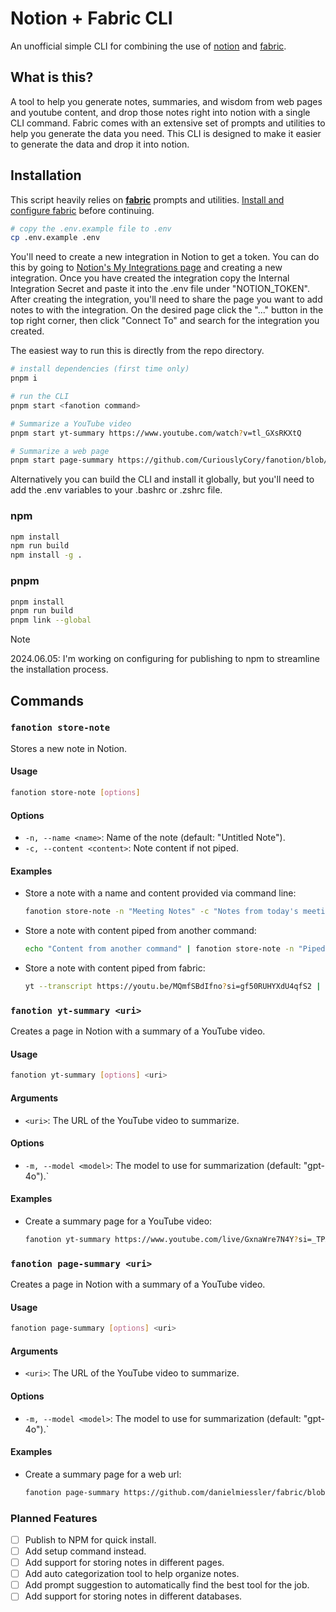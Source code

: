 # Notion + Fabric CLI

An unofficial simple CLI for combining the use of [notion](https://notion.so) and [fabric](https://github.com/danielmiessler/fabric/).

## What is this?

A tool to help you generate notes, summaries, and wisdom from web pages and youtube content, and drop those notes right into notion with a single CLI command. Fabric comes with an extensive set of prompts and utilities to help you generate the data you need. This CLI is designed to make it easier to generate the data and drop it into notion.

## Installation

This script heavily relies on [**fabric**](https://github.com/danielmiessler/fabric) prompts and utilities. [Install and configure fabric](https://github.com/danielmiessler/fabric/tree/main?tab=readme-ov-file#quickstart) before continuing.

```bash
# copy the .env.example file to .env
cp .env.example .env
```

You'll need to create a new integration in Notion to get a token. You can do this by going to [Notion's My Integrations page](https://www.notion.so/my-integrations) and creating a new integration. Once you have created the integration copy the Internal Integration Secret and paste it into the .env file under "NOTION_TOKEN".
After creating the integration, you'll need to share the page you want to add notes to with the integration. On the desired page click the "..." button in the top right corner, then click "Connect To" and search for the integration you created.

The easiest way to run this is directly from the repo directory.

```bash
# install dependencies (first time only)
pnpm i

# run the CLI
pnpm start <fanotion command>

# Summarize a YouTube video
pnpm start yt-summary https://www.youtube.com/watch?v=tl_GXsRKXtQ

# Summarize a web page
pnpm start page-summary https://github.com/CuriouslyCory/fanotion/blob/main/README.md
```

Alternatively you can build the CLI and install it globally, but you'll need to add the .env variables to your .bashrc or .zshrc file.

### npm

```bash
npm install
npm run build
npm install -g .
```

### pnpm

```bash
pnpm install
pnpm run build
pnpm link --global
```

> [!NOTE]
> 2024.06.05: I'm working on configuring for publishing to npm to streamline the installation process.

## Commands

### `fanotion store-note`

Stores a new note in Notion.

#### Usage

```bash
fanotion store-note [options]
```

#### Options

- `-n, --name <name>`: Name of the note (default: "Untitled Note").
- `-c, --content <content>`: Note content if not piped.

#### Examples

- Store a note with a name and content provided via command line:

  ```bash
  fanotion store-note -n "Meeting Notes" -c "Notes from today's meeting..."
  ```

- Store a note with content piped from another command:

  ```bash
  echo "Content from another command" | fanotion store-note -n "Piped Note"
  ```

- Store a note with content piped from fabric:

  ```bash
  yt --transcript https://youtu.be/MQmfSBdIfno?si=gf50RUHYXdU4qfS2 | fabric -p extract_wisdom | fanotion store-note -n "Wisdom: Function Calling with Opensource LLMs"
  ```

### `fanotion yt-summary <uri>`

Creates a page in Notion with a summary of a YouTube video.

#### Usage

```bash
fanotion yt-summary [options] <uri>
```

#### Arguments

- `<uri>`: The URL of the YouTube video to summarize.

#### Options

- `-m, --model <model>`: The model to use for summarization (default: "gpt-4o").`

#### Examples

- Create a summary page for a YouTube video:

  ```bash
  fanotion yt-summary https://www.youtube.com/live/GxnaWre7N4Y?si=_TPX6Iir_aqQ6WO_
  ```

### `fanotion page-summary <uri>`

Creates a page in Notion with a summary of a YouTube video.

#### Usage

```bash
fanotion page-summary [options] <uri>
```

#### Arguments

- `<uri>`: The URL of the YouTube video to summarize.

#### Options

- `-m, --model <model>`: The model to use for summarization (default: "gpt-4o").`

#### Examples

- Create a summary page for a web url:

  ```bash
  fanotion page-summary https://github.com/danielmiessler/fabric/blob/main/README.md
  ```

### Planned Features

- [ ] Publish to NPM for quick install.
- [ ] Add setup command instead.
- [ ] Add support for storing notes in different pages.
- [ ] Add auto categorization tool to help organize notes.
- [ ] Add prompt suggestion to automatically find the best tool for the job.
- [ ] Add support for storing notes in different databases.
